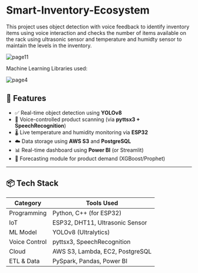 # Smart-Inventory-Ecosystem
This project uses object detection with voice feedback to identify inventory items using voice interaction and checks the number of items available on the rack using ultrasonic sensor and temperature and humidty sensor to maintain the levels in the inventory. 


![page11](https://github.com/hrishii1/Smart-Inventory-Ecosystem/assets/119472938/3d15bc81-4477-4296-874e-a9e8dfc96410)

Machine Learning Libraries used: 

![page4](https://github.com/hrishii1/Smart-Inventory-Ecosystem/assets/119472938/047a08a4-5684-4b98-99c4-598b7dc60549)

## 🚀 Features

- ✅ Real-time object detection using **YOLOv8**
- 🧠 Voice-controlled product scanning (via **pyttsx3 + SpeechRecognition**)
- 🌡️ Live temperature and humidity monitoring via **ESP32**
- ☁️ Data storage using **AWS S3** and **PostgreSQL**
- 📊 Real-time dashboard using **Power BI** (or Streamlit)
- 🔁 Forecasting module for product demand (XGBoost/Prophet)

---
## 📦 Tech Stack

| Category      | Tools Used                                              |
|---------------|----------------------------------------------------------|
| Programming   | Python, C++ (for ESP32)                                 |
| IoT           | ESP32, DHT11, Ultrasonic Sensor                         |
| ML Model      | YOLOv8 (Ultralytics)                                    |
| Voice Control | pyttsx3, SpeechRecognition                              |
| Cloud         | AWS S3, Lambda, EC2, PostgreSQL                         |
| ETL & Data    | PySpark, Pandas, Power BI                               |
